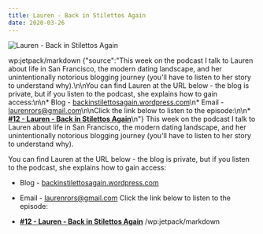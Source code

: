 ```yaml
---
title: Lauren - Back in Stilettos Again
date: 2020-03-26
---
```


![Lauren - Back in Stilettos Again](https://source.unsplash.com/FHnnjk1Yj7Y/1600x900)

wp:jetpack/markdown {"source":"This week on the podcast I talk to Lauren about life in San Francisco, the modern dating landscape, and her unintentionally notorious blogging journey (you'll have to listen to her story to understand why).\n\nYou can find Lauren at the URL below - the blog is private, but if you listen to the podcast, she explains how to gain access:\n\n* Blog - [backinstilettosagain.wordpress.com](https:\/\/backinstilettosagain.wordpress.com)\n* Email - [laurenrors@gmail.com](mailto:laurenrors@gmail.com)\n\nClick the link below to listen to the episode:\n\n* **[#12 - Lauren - Back in Stilettos Again](https:\/\/anchor.fm\/jonbeckett\/episodes\/12\u002d\u002d-Lauren\u002d\u002d-Back-in-Stilettos-Again-ebvq4o\/a-a1pecvk)**\n"}  This week on the podcast I talk to Lauren about life in San Francisco, the modern dating landscape, and her unintentionally notorious blogging journey (you'll have to listen to her story to understand why).

You can find Lauren at the URL below - the blog is private, but if you listen to the podcast, she explains how to gain access:

* Blog - [backinstilettosagain.wordpress.com](https://backinstilettosagain.wordpress.com)
* Email - [laurenrors@gmail.com](mailto:laurenrors@gmail.com)
Click the link below to listen to the episode:

* **[#12 - Lauren - Back in Stilettos Again](https://anchor.fm/jonbeckett/episodes/12---Lauren---Back-in-Stilettos-Again-ebvq4o/a-a1pecvk)**
/wp:jetpack/markdown 